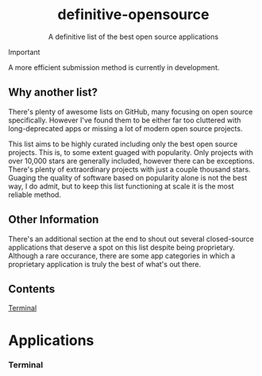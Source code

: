 
<h1 align="center"> definitive-opensource </h1>
<p align="center"> A definitive list of the best open source applications </p>

> [!IMPORTANT]  
> A more efficient submission method is currently in development.

## Why another list?
There's plenty of awesome lists on GitHub, many focusing on open source specifically. However I've found them to be either far too cluttered with long-deprecated apps or missing a lot of modern open source projects. 

This list aims to be highly curated including only the best open source projects. This is, to some extent guaged with popularity. Only projects with over 10,000 stars are generally included, however there can be exceptions. There's plenty of extraordinary projects with just a couple thousand stars.
Guaging the quality of software based on popularity alone is not the best way, I do admit, but to keep this list functioning at scale it is the most reliable method.

## Other Information
There's an additional section at the end to shout out several closed-source applications that deserve a spot on this list despite being proprietary. Although a rare occurance, there are some app categories in which a proprietary application is truly the best of what's out there. 

## Contents
[Terminal](#terminal)

# Applications

### Terminal



